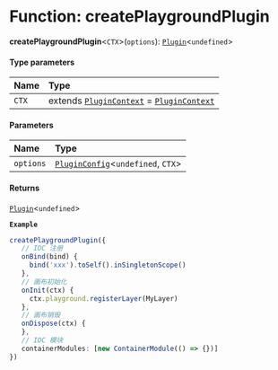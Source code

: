 # Function: createPlaygroundPlugin

**createPlaygroundPlugin**<`CTX`>(`options`): [`Plugin`](/en/auto-docs/playground-react/variables/Plugin-1.md)<`undefined`>

#### Type parameters

| Name | Type |
| :------ | :------ |
| `CTX` | extends [`PluginContext`](/en/auto-docs/playground-react/variables/PluginContext-1.md) = [`PluginContext`](/en/auto-docs/playground-react/variables/PluginContext-1.md) |

#### Parameters

| Name | Type |
| :------ | :------ |
| `options` | [`PluginConfig`](/en/auto-docs/playground-react/interfaces/PluginConfig.md)<`undefined`, `CTX`> |

#### Returns

[`Plugin`](/en/auto-docs/playground-react/variables/Plugin-1.md)<`undefined`>

**`Example`**

```ts
createPlaygroundPlugin({
   // IOC 注册
   onBind(bind) {
     bind('xxx').toSelf().inSingletonScope()
   },
   // 画布初始化
   onInit(ctx) {
     ctx.playground.registerLayer(MyLayer)
   },
   // 画布销毁
   onDispose(ctx) {
   },
   // IOC 模块
   containerModules: [new ContainerModule(() => {})]
})
```
